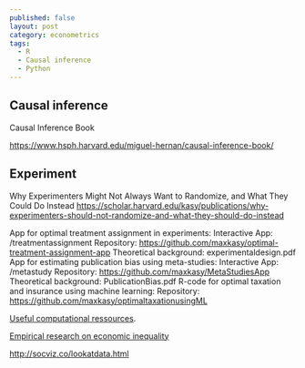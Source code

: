 ```yaml
---
published: false
layout: post
category: econometrics
tags:
  - R
  - Causal inference
  - Python
---
```

## Causal inference

Causal Inference Book

https://www.hsph.harvard.edu/miguel-hernan/causal-inference-book/

## Experiment

Why Experimenters Might Not Always Want to Randomize, and What They Could Do Instead
https://scholar.harvard.edu/kasy/publications/why-experimenters-should-not-randomize-and-what-they-should-do-instead

App for optimal treatment assignment in experiments:
Interactive App: /treatmentassignment
Repository: https://github.com/maxkasy/optimal-treatment-assignment-app
Theoretical background: experimentaldesign.pdf
App for estimating publication bias using meta-studies:
Interactive App: /metastudy
Repository: https://github.com/maxkasy/MetaStudiesApp
Theoretical background: PublicationBias.pdf
R-code for optimal taxation and insurance using machine learning:
Repository: https://github.com/maxkasy/optimaltaxationusingML


[Useful computational ressources](https://maxkasy.github.io/home/computationlinks/). 


[Empirical research on economic inequality](http://inequalityresearch.net/)



http://socviz.co/lookatdata.html